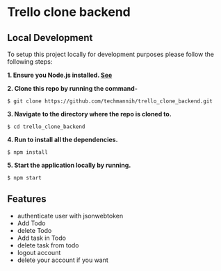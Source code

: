 # Trello clone backend 

## Local Development

To setup this project locally for development purposes please follow the following steps:

**1. Ensure you Node.js installed. [See](https://nodejs.org/en/download/)**

**2. Clone this repo by running the command-**
    
    $ git clone https://github.com/techmannih/trello_clone_backend.git


**3. Navigate to the directory where the repo is cloned to.** 

    $ cd trello_clone_backend

**4. Run to install all the dependencies.**

    $ npm install

**5. Start the application locally by running.**

    $ npm start


## Features
- authenticate user with jsonwebtoken
- Add Todo
- delete Todo
- Add task in Todo
- delete  task from todo
- logout account
- delete your account if you want